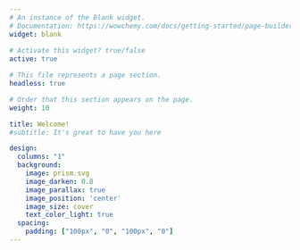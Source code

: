```yaml
---
# An instance of the Blank widget.
# Documentation: https://wowchemy.com/docs/getting-started/page-builder/
widget: blank
 
# Activate this widget? true/false
active: true

# This file represents a page section.
headless: true

# Order that this section appears on the page.
weight: 10

title: Welcome!
#subtitle: It's great to have you here

design:
  columns: "1"
  background:
    image: prism.svg
    image_darken: 0.8
    image_parallax: true
    image_position: 'center'
    image_size: cover
    text_color_light: true
  spacing:
    padding: ["100px", "0", "100px", "0"] 
---
```



